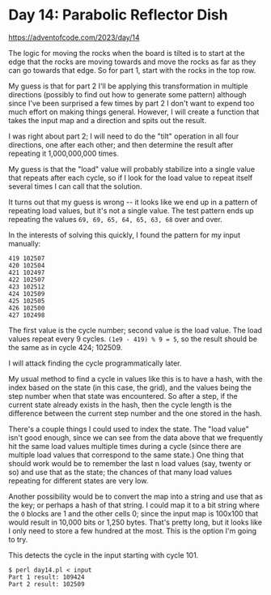 # Day 14: Parabolic Reflector Dish

<https://adventofcode.com/2023/day/14>

The logic for moving the rocks when the board is tilted is to start at the
edge that the rocks are moving towards and move the rocks as far as they can
go towards that edge. So for part 1, start with the rocks in the top row.

My guess is that for part 2 I'll be applying this transformation in multiple
directions (possibly to find out how to generate some pattern) although
since I've been surprised a few times by part 2 I don't want to expend too
much effort on making things general. However, I will create a function that
takes the input map and a direction and spits out the result.

I was right about part 2; I will need to do the "tilt" operation in all four
directions, one after each other; and then determine the result after
repeating it 1,000,000,000 times.

My guess is that the "load" value will probably stabilize into a single
value that repeats after each cycle, so if I look for the load value to
repeat itself several times I can call that the solution.

It turns out that my guess is wrong -- it looks like we end up in a pattern
of repeating load values, but it's not a single value. The test pattern ends
up repeating the values `69, 69, 65, 64, 65, 63, 68` over and over.

In the interests of solving this quickly, I found the pattern for my input
manually:

```
419 102507
420 102504
421 102497
422 102507
423 102512
424 102509
425 102505
426 102500
427 102498
```

The first value is the cycle number; second value is the load value. The
load values repeat every 9 cycles. `(1e9 - 419) % 9 = 5`, so the result
should be the same as in cycle 424; 102509.

I will attack finding the cycle programmatically later.

My usual method to find a cycle in values like this is to have a hash, with
the index based on the state (in this case, the grid), and the values being
the step number when that state was encountered. So after a step, if the
current state already exists in the hash, then the cycle length is the
difference between the current step number and the one stored in the hash.

There's a couple things I could used to index the state. The "load value"
isn't good enough, since we can see from the data above that we frequently
hit the same load values multiple times during a cycle (since there are
multiple load values that correspond to the same state.) One thing that
should work would be to remember the last n load values (say, twenty or so)
and use that as the state; the chances of that many load values repeating
for different states are very low.

Another possibility would be to convert the map into a string and use that
as the key; or perhaps a hash of that string. I could map it to a bit string
where the `O` blocks are 1 and the other cells 0; since the input map is
100x100 that would result in 10,000 bits or 1,250 bytes. That's pretty long,
but it looks like I only need to store a few hundred at the most. This is
the option I'm going to try.

This detects the cycle in the input starting with cycle 101.

```
$ perl day14.pl < input 
Part 1 result: 109424
Part 2 result: 102509
```
